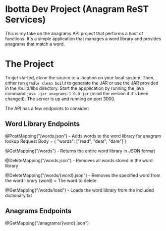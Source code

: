 Ibotta Dev Project (Anagram ReST Services)
=========

This is my take on the anagrams API project that performs a host of functions. It's a simple application
that manages a word library and provides anagrams that match a word.

# The Project
To get started, clone the source to a location on your local system. Then, either run `gradle clean build` to generate the JAR or use the JAR provided in the /build/libs directory. Start the appplication by running the java command `java -jar anagrams-1.0.0.jar` (mind the version if it's been changed). The server is up and running on port 3000.

The API has a few endpoints to consider:

## Word Library Endpoints
@PostMapping("/words.json") - Adds words to the word library for anagram lookup
	Request Body = { "words": ["read", "dear", "dare"] }

@GetMapping("/words") - Returns the entire word library in JSON format

@DeleteMapping("/words.json") - Removes all words stored in the word library

@DeleteMapping("/words/{word}.json") - Removes the specified word from the word library
	{word} = The word to delete

@GetMapping("/words/load") - Loads the word library from the included dictionary.txt

## Anagrams Endpoints
@GetMapping("/anagrams/{word}.json")